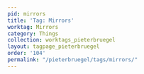 ```yaml
---
pid: mirrors
title: 'Tag: Mirrors'
worktag: Mirrors
category: Things
collection: worktags_pieterbruegel
layout: tagpage_pieterbruegel
order: '104'
permalink: "/pieterbruegel/tags/mirrors/"
---
```

